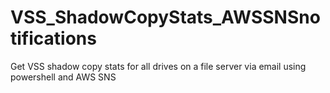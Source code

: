 # VSS_ShadowCopyStats_AWSSNSnotifications
Get VSS shadow copy stats for all drives on a file server via email using powershell and AWS SNS
